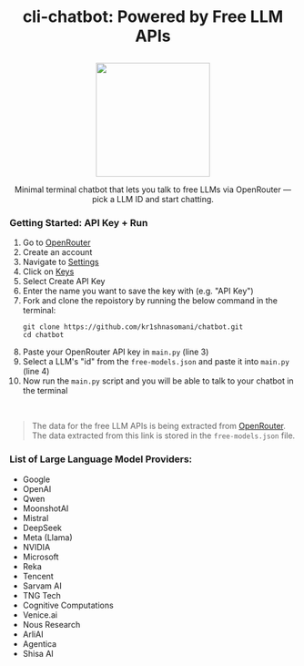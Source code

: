 <h1 align="center">cli-chatbot: Powered by Free LLM APIs</h1>

<p align="center" style="margin-top:30px;">
  <img src="https://www.shutterstock.com/image-vector/chat-bot-icon-virtual-smart-600nw-2478937555.jpg" height="200cm"/>
</p>

<p align="center">Minimal terminal chatbot that lets you talk to free LLMs via OpenRouter — pick a LLM ID and start chatting.</p>

### Getting Started: API Key + Run
1. Go to [OpenRouter](https://openrouter.ai) 
2. Create an account  
3. Navigate to [Settings](https://openrouter.ai/settings/preferences) 
4. Click on [Keys](https://openrouter.ai/settings/keys) 
5. Select Create API Key
6. Enter the name you want to save the key with (e.g. "API Key")
7. Fork and clone the repoistory by running the below command in the terminal:
   ```
   git clone https://github.com/kr1shnasomani/chatbot.git
   cd chatbot
   ```   
8. Paste your OpenRouter API key in `main.py` (line 3)
9. Select a LLM's "id" from the `free-models.json` and paste it into `main.py` (line 4)
10. Now run the `main.py` script and you will be able to talk to your chatbot in the terminal

<br>

> The data for the free LLM APIs is being extracted from [OpenRouter](https://openrouter.ai/models?max_price=0). The data extracted from this link is stored in the `free-models.json` file.

### List of Large Language Model Providers:
- Google
- OpenAI
- Qwen
- MoonshotAI
- Mistral
- DeepSeek
- Meta (Llama)
- NVIDIA
- Microsoft
- Reka
- Tencent
- Sarvam AI
- TNG Tech
- Cognitive Computations
- Venice.ai
- Nous Research
- ArliAI
- Agentica
- Shisa AI
